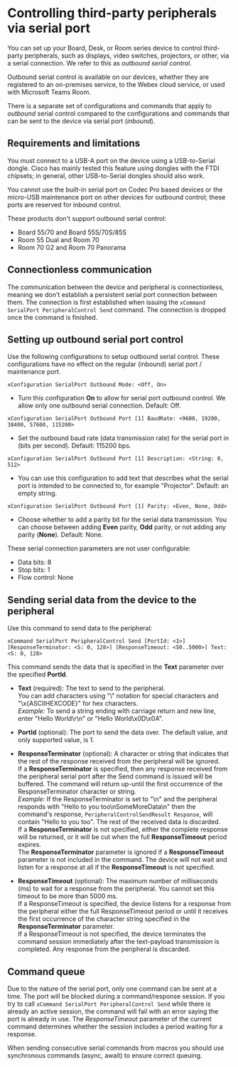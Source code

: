 # Controlling third-party peripherals via serial port

You can set up your Board, Desk, or Room series device to control third-party peripherals, such as displays, video switches, projectors, or other, via a serial connection. We refer to this as _outbound serial control_.

Outbound serial control is available on our devices, whether they are registered to an on-premises service, to the Webex cloud service, or used with Microsoft Teams Room. 

There is a separate set of configurations and commands that apply to _outbound_ serial control compared to the configurations and commands that can be sent to the device via serial port (_inbound_).

## Requirements and limitations

You must connect to a USB-A port on the device using a USB-to-Serial dongle. Cisco has mainly tested this feature using dongles with the FTDI chipsets; in general, other USB-to-Serial dongles should also work. 

You cannot use the built-in serial port on Codec Pro based devices or the micro-USB maintenance port on other devices for outbound control; these ports are reserved for inbound control.

These products don't support outbound serial control:
* Board 55/70 and Board 55S/70S/85S
* Room 55 Dual and Room 70
* Room 70 G2 and Room 70 Panorama

## Connectionless communication

The communication between the device and peripheral is connectionless, meaning we don't establish a persistent serial port connection between them. The connection is first established when issuing the `xCommand SerialPort PeripheralControl Send` command. The connection is dropped once the command is finished.

## Setting up outbound serial port control 

Use the following configurations to setup outbound serial control. These configurations have no effect on the regular (inbound) serial port / maintenance port.

`xConfiguration SerialPort Outbound Mode: <Off, On>`
* Turn this configuration **On** to allow for serial port outbound control. We allow only one outbound serial connection. Default: Off.

`xConfiguration SerialPort Outbound Port [1] BaudRate: <9600, 19200, 38400, 57600, 115200>`
* Set the outbound baud rate (data transmission rate) for the serial port in (bits per second). Default: 115200 bps.

`xConfiguration SerialPort Outbound Port [1] Description: <String: 0, 512>`
* You can use this configuration to add text that describes what the serial port is intended to be connected to, for example "Projector". Default: an empty string.

`xConfiguration SerialPort Outbound Port [1] Parity: <Even, None, Odd>`
* Choose whether to add a parity bit for the serial data transmission. You can choose between adding **Even** parity, **Odd** parity, or not adding any parity (**None**). Default: None.

These serial connection parameters are not user configurable:
* Data bits: 8
* Stop bits: 1
* Flow control: None

## Sending serial data from the device to the peripheral

Use this command to send data to the peripheral:

`xCommand SerialPort PeripheralControl Send [PortId: <1>] [ResponseTerminator: <S: 0, 128>] [ResponseTimeout: <50..5000>] Text: <S: 0, 128>`

This command sends the data that is specified in the **Text** parameter over the specified **PortId**. 

* **Text** (required): The text to send to the peripheral.  
You can add characters using "\\" notation for special characters and "\x{ASCIIHEXCODE}" for hex characters.  
_Example:_ To send a string ending with carriage return and new line, enter "Hello World\r\n" or "Hello World\x0D\x0A".

* **PortId** (optional): The port to send the data over. The default value, and only supported value, is 1.

* **ResponseTerminator** (optional): A character or string that indicates that the rest of the response received from the peripheral will be ignored.  
If a **ResponseTerminator** is specified, then any response received from the peripheral serial port after the Send command is issued will be buffered. The command will return up-until the first occurrence of the ResponseTerminator character or string.  
_Example:_ If the ResponseTerminator is set to "\n" and the peripheral responds with "Hello to you too\nSomeMoreData\n" then the command's response, `PeripheralControlSendResult Response`, will contain "Hello to you too". The rest of the received data is discarded.  
If a **ResponseTerminator** is not specified, either the complete response will be returned, or it will be cut when the full **ResponseTimeout** period expires.  
The **ResponseTerminator** parameter is ignored if a **ResponseTimeout** parameter is not included in the command. The device will not wait and listen for a response at all if the **ResponseTimeout** is not specified.

* **ResponseTimeout** (optional): The maximum number of milliseconds (ms) to wait for a response from the peripheral. You cannot set this timeout to be more than 5000 ms.  
If a ResponseTimeout is specified, the device listens for a response from the peripheral either the full ResponseTimeout period or until it receives the first occurrence of the character string specified in the **ResponseTerminator** parameter.  
If a ResponseTimeout is not specified, the device terminates the command session immediately after the text-payload transmission is completed. Any response from the peripheral is discarded.

## Command queue

Due to the nature of the serial port, only one command can be sent at a time. The port will be blocked during a command/response session. If you try to call `xCommand SerialPort PeripheralControl Send` while there is already an active session, the command will fail with an error saying the port is already in use. The _ResponseTimeout_ parameter of the current command determines whether the session includes a period waiting for a response.

When sending consecutive serial commands from macros you should use synchronous commands (async, await) to ensure correct queuing.
